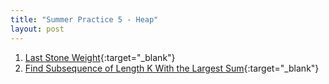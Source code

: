 ```yaml
---
title: "Summer Practice 5 - Heap"
layout: post
---
```


1. [Last Stone Weight](https://leetcode.com/problems/last-stone-weight/){:target="_blank"}
2. [Find Subsequence of Length K With the Largest Sum](https://leetcode.com/problems/find-subsequence-of-length-k-with-the-largest-sum/){:target="_blank"}
